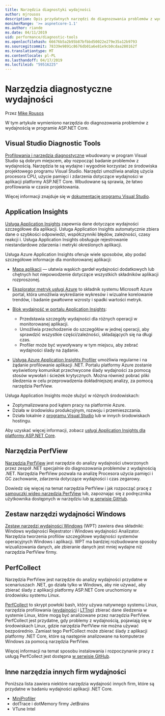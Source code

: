```yaml
---
title: Narzędzia diagnostyki wydajności
author: mjrousos
description: Opis przydatnych narzędzi do diagnozowania problemów z wydajnością w aplikacji platformy ASP.NET Core.
monikerRange: '>= aspnetcore-1.1'
ms.author: riande
ms.date: 04/11/2019
uid: performance/diagnostic-tools
ms.openlocfilehash: 66676b5a2b95b87bfbbd50022e279e35a12b9793
ms.sourcegitcommit: 78339e9891c8676db01a6e81e9cb0cdaa280162f
ms.translationtype: MT
ms.contentlocale: pl-PL
ms.lasthandoff: 04/17/2019
ms.locfileid: "59516225"
---
```

# <a name="performance-diagnostic-tools"></a>Narzędzia diagnostyczne wydajności

Przez [Mike Rousos](https://github.com/mjrousos)

W tym artykule wymieniono narzędzia do diagnozowania problemów z wydajnością w programie ASP.NET Core.

## <a name="visual-studio-diagnostic-tools"></a>Visual Studio Diagnostic Tools

[Profilowania i narzędzia diagnostyczne](/visualstudio/profiling) wbudowany w program Visual Studio są dobrym miejscem, aby rozpocząć badanie problemów z wydajnością. Narzędzia te są wydajne i wygodnie korzystać ze środowiska projektowego programu Visual Studio. Narzędzi umożliwia analizę użycia procesora CPU, użycie pamięci i zdarzenia dotyczące wydajności w aplikacji platformy ASP.NET Core. Wbudowane są sprawia, że łatwo profilowania w czasie projektowania.

Więcej informacji znajduje się w [dokumentację programu Visual Studio](/visualstudio/profiling/profiling-overview).

## <a name="application-insights"></a>Application Insights

[Usługa Application Insights](/azure/application-insights/app-insights-overview) zapewnia dane dotyczące wydajności szczegółowe dla aplikacji. Usługa Application Insights automatycznie zbiera dane o szybkości odpowiedzi, współczynniki błędów, zależności, czasy reakcji i. Usługa Application Insights obsługuje rejestrowanie niestandardowe zdarzenia i metryki określonych aplikacji.

Usługa Azure Application Insights oferuje wiele sposobów, aby podać szczegółowe informacje dla monitorowanej aplikacji:

- [Mapa aplikacji](/azure/application-insights/app-insights-app-map) — ułatwia wąskich gardeł wydajności dodatkowych lub chętnych hot niepowodzenie dotyczące wszystkich składników aplikacji rozproszonej.
- [Eksplorator metryk usługi Azure](/azure/azure-monitor/platform/metrics-getting-started) to składnik systemu Microsoft Azure portal, która umożliwia wykreślanie wykresów i wizualne korelowanie trendów, i badanie gwałtowne wzrosty i spadki wartości metryk.
- [Blok wydajność w portalu Application Insights](/azure/application-insights/app-insights-tutorial-performance):

  - Przedstawia szczegóły wydajności dla różnych operacji w monitorowanej aplikacji.
  - Umożliwia przechodzenie do szczegółów w jednej operacji, aby sprawdzić wszystkie części/zależności, składających się na długi czas.
  - Profiler może być wywoływany w tym miejscu, aby zebrać wydajności ślady na żądanie.

- [Usługa Azure Application Insights Profiler](/azure/azure-monitor/app/profiler) umożliwia regularne i na żądanie profilowanie aplikacji .NET.  Portalu platformy Azure zostanie wyświetlony komunikat przechwycone ślady wydajności za pomocą stosów wywołań i ścieżek krytycznych. Można również pobrać pliki śledzenia w celu przeprowadzenia dokładniejszej analizy, za pomocą narzędzia PerfView.

Usługa Application Insights może służyć w różnych środowiskach:

- Zoptymalizowana pod kątem pracy na platformie Azure.
- Działa w środowisku produkcyjnym, rozwoju i przemieszczania.
- Działa lokalnie z [programu Visual Studio](/azure/application-insights/app-insights-visual-studio) lub w innych środowiskach hostingu.

Aby uzyskać więcej informacji, zobacz [usługi Application Insights dla platformy ASP.NET Core](/azure/application-insights/app-insights-asp-net-core).

## <a name="perfview"></a>Narzędzia PerfView

[Narzędzia PerfView](https://github.com/Microsoft/perfview) jest narzędzie do analizy wydajności utworzonych przez zespół .NET specjalnie do diagnozowania problemów z wydajnością .NET. Narzędzia PerfView pozwala na analizę Procesora użycia pamięci i GC zachowanie, zdarzenia dotyczące wydajności i czas zegarowy.

Dowiedz się więcej na temat narzędzia PerfView i jak rozpocząć pracę z [samouczki wideo narzędzia PerfView](http://channel9.msdn.com/Series/PerfView-Tutorial) lub, zapoznając się z podręcznika użytkownika dostępnych w narzędziu lub [w serwisie GitHub](https://github.com/Microsoft/perfview).

## <a name="windows-performance-toolkit"></a>Zestaw narzędzi wydajności Windows

[Zestaw narzędzi wydajności Windows](/windows-hardware/test/wpt/) (WPT) zawiera dwa składniki: Windows wydajności Rejestrator i Windows wydajności Analizator. Narzędzia tworzenia profilów szczegółowe wydajności systemów operacyjnych Windows i aplikacji. WPT ma bardziej rozbudowane sposoby wizualizowania danych, ale zbieranie danych jest mniej wydajne niż narzędzia PerfView firmy.

## <a name="perfcollect"></a>PerfCollect

Narzędzia PerfView jest narzędzie do analizy wydajności przydatne w scenariuszach .NET, go działa tylko w Windows, aby nie używać, aby zbierać ślady z aplikacji platformy ASP.NET Core uruchomiony w środowisku systemu Linux.

[PerfCollect](https://github.com/dotnet/coreclr/blob/master/Documentation/project-docs/linux-performance-tracing.md) to skrypt powłoki bash, który używa natywnego systemu Linux, narzędzia profilowania ([wydajności](https://perf.wiki.kernel.org/index.php/Main_Page) i [LTTng](https://lttng.org/)) zbierać dane śledzenia w systemie Linux, które mogą być analizowane przez narzędzia PerfView. PerfCollect jest przydatne, gdy problemy z wydajnością, pojawiają się w środowiskach Linux, gdzie narzędzia PerfView nie można używać bezpośrednio. Zamiast tego PerfCollect może zbierać ślady z aplikacji platformy .NET Core, które są następnie analizowane na komputerze Windows za pomocą narzędzia PerfView.

Więcej informacji na temat sposobu instalowania i rozpoczynanie pracy z usługą PerfCollect jest dostępna [w serwisie GitHub](https://github.com/dotnet/coreclr/blob/master/Documentation/project-docs/linux-performance-tracing.md).

## <a name="other-third-party-performance-tools"></a>Inne narzędzia innych firm wydajności

Poniższa lista zawiera niektóre narzędzia wydajność innych firm, które są przydatne w badaniu wydajności aplikacji .NET Core.

- [MiniProfiler](https://miniprofiler.com/)
- dotTrace i dotMemory firmy JetBrains
- VTune Intel
